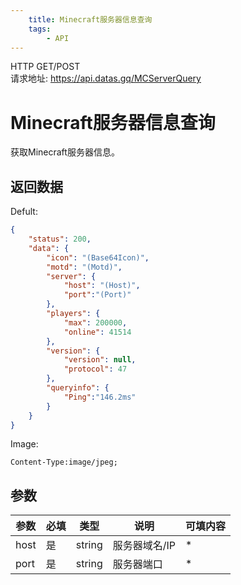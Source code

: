 ```yaml
---
    title: Minecraft服务器信息查询
    tags:
        - API
---
```

<span class="http">HTTP GET/POST</span>  
请求地址: https://api.datas.gq/MCServerQuery

# Minecraft服务器信息查询
获取Minecraft服务器信息。

## 返回数据
Defult:
```json
{
    "status": 200,
    "data": {
        "icon": "(Base64Icon)",
        "motd": "(Motd)",
        "server": {
            "host": "(Host)",
            "port":"(Port)"
        },
        "players": {
            "max": 200000,
            "online": 41514
        },
        "version": {
            "version": null,
            "protocol": 47
        },
        "queryinfo": {
            "Ping":"146.2ms"
        }
    }
}
```
Image:
```
Content-Type:image/jpeg;
```

## 参数
| 参数 | 必填 | 类型 | 说明 | 可填内容 |
| --- | --- | --- | --- | --- |
| host | 是 | string | 服务器域名/IP | * |
| port | 是 | string | 服务器端口 | * |

<script async src="https://pagead2.googlesyndication.com/pagead/js/adsbygoogle.js?client=ca-pub-3270219743311431" crossorigin="anonymous"></script>